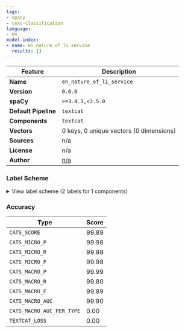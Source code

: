 ```yaml
---
tags:
- spacy
- text-classification
language:
- en
model-index:
- name: en_nature_of_li_service
  results: []
---
```

| Feature | Description |
| --- | --- |
| **Name** | `en_nature_of_li_service` |
| **Version** | `0.0.0` |
| **spaCy** | `>=3.4.3,<3.5.0` |
| **Default Pipeline** | `textcat` |
| **Components** | `textcat` |
| **Vectors** | 0 keys, 0 unique vectors (0 dimensions) |
| **Sources** | n/a |
| **License** | n/a |
| **Author** | [n/a]() |

### Label Scheme

<details>

<summary>View label scheme (2 labels for 1 components)</summary>

| Component | Labels |
| --- | --- |
| **`textcat`** | `other`, `service` |

</details>

### Accuracy

| Type | Score |
| --- | --- |
| `CATS_SCORE` | 99.89 |
| `CATS_MICRO_P` | 99.98 |
| `CATS_MICRO_R` | 99.98 |
| `CATS_MICRO_F` | 99.98 |
| `CATS_MACRO_P` | 99.99 |
| `CATS_MACRO_R` | 99.80 |
| `CATS_MACRO_F` | 99.89 |
| `CATS_MACRO_AUC` | 99.90 |
| `CATS_MACRO_AUC_PER_TYPE` | 0.00 |
| `TEXTCAT_LOSS` | 0.00 |